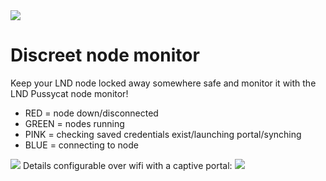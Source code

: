 <img src="https://i.imgur.com/JVv86hR.png">

# Discreet node monitor 

Keep your LND node locked away somewhere safe and monitor it with the LND Pussycat node monitor!

* RED = node down/disconnected
* GREEN = nodes running
* PINK = checking saved credentials exist/launching portal/synching
* BLUE = connecting to node 

<img src="https://i.imgur.com/rROvhIL.jpg">
Details configurable over wifi with a captive portal:

<img src="https://i.imgur.com/CIvCVxS.png">
